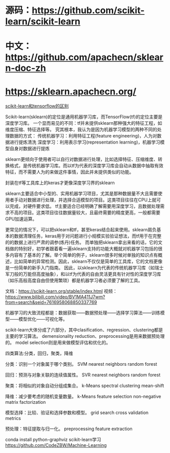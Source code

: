 # 源码：https://github.com/scikit-learn/scikit-learn
# 中文：https://github.com/apachecn/sklearn-doc-zh
# https://sklearn.apachecn.org/

[scikit-learn和tensorflow的区别](https://www.cnblogs.com/timlong/p/11098661.html)

Scikit-learn(sklearn)的定位是通用机器学习库，而TensorFlow(tf)的定位主要是深度学习库。
一个显而易见的不同：tf并未提供sklearn那种强大的特征工程，如维度压缩、特征选择等。
究其根本，我认为是因为机器学习模型的两种不同的处理数据的方式：
传统机器学习：利用特征工程(feature engineering)，人为对数据进行提炼清洗
深度学习：利用表示学习(representation learning)，机器学习模型自身对数据进行提炼

sklearn更倾向于使用者可以自行对数据进行处理，比如选择特征、压缩维度、转换格式，是传统机器学习库。而以tf为代表的深度学习库会自动从数据中抽取有效特征，而不需要人为的来做这件事情，因此并未提供类似的功能。

封装在tf等工具库上的keras才更像深度学习界的sklearn

sklearn主要适合中小型的、实用机器学习项目，尤其是那种数据量不大且需要使用者手动对数据进行处理，并选择合适模型的项目。这类项目往往在CPU上就可以完成，对硬件要求低。
tf主要适合已经明确了解需要用深度学习，且数据处理需求不高的项目。这类项目往往数据量较大，且最终需要的精度更高，一般都需要GPU加速运算。

更常见的情况下，可以把sklearn和tf，甚至keras结合起来使用。sklearn肩负基本的数据清理任务，keras用于对问题进行小规模实验验证想法，而tf用于在完整的的数据上进行严肃的调参(炼丹)任务。
而单独把sklearn拿出来看的话，它的文档做的特别好，初学者跟着看一遍sklearn支持的功能大概就对机器学习包括的很多内容有了基本的了解。举个简单的例子，sklearn很多时候对单独的知识点有概述，比如简单的异常检测。因此，sklearn不仅仅是简单的工具库，它的文档更像是一份简单的新手入门指南。
因此，以sklearn为代表的传统机器学习库（如瑞士军刀般的万能但高度抽象），和以tf为代表的自由灵活更具有针对性的深度学习库（如乐高般高度自由但使用繁琐）都是机器学习者必须要了解的工具。

文档：https://scikit-learn.org/stable/index.html
视频：https://www.bilibili.com/video/BV1MA411J7wm?from=search&seid=7616958068850337769

机器学习的大致流程都是：数据获取——数据预处理——选择学习算法——训练模型——模型优化——可视化等。

scikit-learn大体分成了六部分，其中clasification、regression、clustering都是主要的学习算法。
demensionality reduction、preprocessing是用来数据预处理的。
model selection则是用来做模型评估和优化的。


四类算法:分类，回归，聚类，降维

分类：识别一个对象属于哪个类别。
SVM
nearest neighbors
random forest

回归：预测与对象关联的连续值属性。
SVR
nearest neighbors
random forest

聚类：将相似的对象自动分组成集合。
 k-Means
 spectral clustering
 mean-shift
 
降维：减少要考虑的随机变量数量。
k-Means
feature selection
non-negative matrix factorization

模型选择：比较、验证和选择参数和模型。
 grid search
 cross validation
 metrics
 
预处理：特征提取与归一化。
  preprocessing
  feature extraction

conda install python-graphviz
scikit-learn学习
https://github.com/CodeZBW/Machine-Learning
